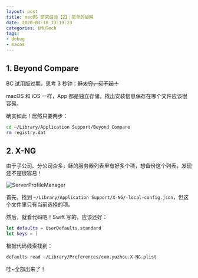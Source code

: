 ```yaml
---
layout: post
title: macOS 研究经验【2】：简单的破解
date: 2020-03-18 13:19:23
categories: UMUTech
tags:
- debug
- macos
---
```

## 1. Beyond Compare

BC 试用版过期，思考 3 秒钟：~~稣太穷，买不起！~~

macOS 和 iOS 一样，App 都是独立存储，找出安装信息保存在哪个文件应该很容易。

确实如此！居然只要两步：

```sh
cd ~/Library/Application Support/Beyond Compare
rm registry.dat
```

## 2. X-NG

由于子公司、分公司众多，稣的服务器列表里有好多个项，想备份这个列表，发现还不是很容易！

![ServerProfileManager](/images/20200318-0.jpg)

首先，找到 `~/Library/Application Support/X-NG/-local-config.json`，但这个文件里只有当前选择的项。

然后，就看代码吧！Swift 写的，应该还好：

```swift
let defaults = UserDefaults.standard
let keys = [
```

根据代码线索找到：

```sh
defaults read ~/Library/Preferences/com.yuzhou.X-NG.plist
```

哇~全部出来了！
